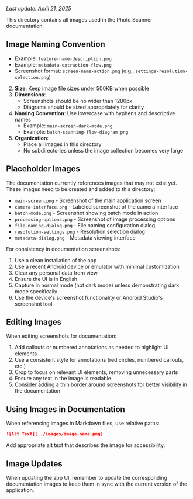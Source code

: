 
*Last update: April 21, 2025*


This directory contains all images used in the Photo Scanner documentation. 
## Image Naming Convention

- Example: `feature-name-description.png`
- Example: `metadata-extraction-flow.png`
- Screenshot format: `screen-name-action.png` (e.g., `settings-resolution-selection.png`)
2. **Size**: Keep image file sizes under 500KB when possible
3. **Dimensions**: 
   - Screenshots should be no wider than 1280px
   - Diagrams should be sized appropriately for clarity
4. **Naming Convention**: Use lowercase with hyphens and descriptive names
   - Example: `main-screen-dark-mode.png`
   - Example: `batch-scanning-flow-diagram.png`
5. **Organization**: 
   - Place all images in this directory
   - No subdirectories unless the image collection becomes very large

## Placeholder Images

The documentation currently references images that may not exist yet. These images need to be created and added to this directory:

- `main-screen.png` - Screenshot of the main application screen
- `camera-interface.png` - Labeled screenshot of the camera interface
- `batch-mode.png` - Screenshot showing batch mode in action
- `processing-options.png` - Screenshot of image processing options
- `file-naming-dialog.png` - File naming configuration dialog
- `resolution-settings.png` - Resolution selection dialog
- `metadata-dialog.png` - Metadata viewing interface

For consistency in documentation screenshots:

1. Use a clean installation of the app
2. Use a recent Android device or emulator with minimal customization
3. Clear any personal data from view
4. Ensure the UI is in English
5. Capture in normal mode (not dark mode) unless demonstrating dark mode specifically
6. Use the device's screenshot functionality or Android Studio's screenshot tool

## Editing Images

When editing screenshots for documentation:

1. Add callouts or numbered annotations as needed to highlight UI elements
2. Use a consistent style for annotations (red circles, numbered callouts, etc.)
3. Crop to focus on relevant UI elements, removing unnecessary parts
4. Ensure any text in the image is readable
5. Consider adding a thin border around screenshots for better visibility in the documentation

## Using Images in Documentation

When referencing images in Markdown files, use relative paths:

```markdown
![Alt Text](../images/image-name.png)
```

Add appropriate alt text that describes the image for accessibility.

## Image Updates

When updating the app UI, remember to update the corresponding documentation images to keep them in sync with the current version of the application.

